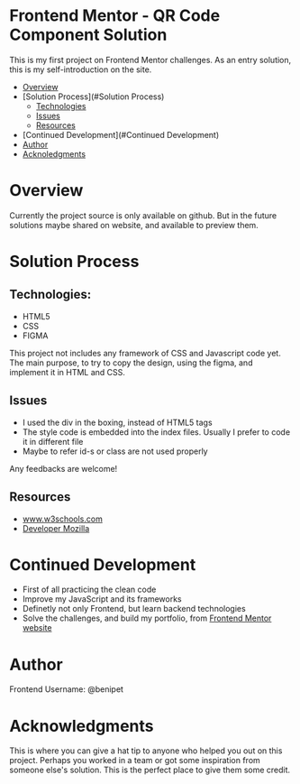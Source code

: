 # Frontend Mentor - QR Code Component Solution

This is my first project on Frontend Mentor challenges. 
As an entry solution, this is my self-introduction on the site.

- [Overview](#overview)
- [Solution Process](#Solution Process)
  - [Technologies](#Technologies)
  - [Issues](#Issues)
  - [Resources](#Resources)
- [Continued Development](#Continued Development)
- [Author](#Author)
- [Acknoledgments](#Acknoledgments)


  

# Overview

Currently the project source is only available on github. But in the future
solutions maybe shared on website, and available to preview them.

# Solution Process

## Technologies:

- HTML5
- CSS
- FIGMA

This project not includes any framework of CSS and Javascript code yet. 
The main purpose, to try to copy the design, using the figma, and implement
it in HTML and CSS. 

## Issues

- I used the div in the boxing, instead of HTML5 tags
- The style code is embedded into the index files. Usually I prefer to code it in different file
- Maybe to refer id-s or class are not used properly

Any feedbacks are welcome!

## Resources
- www.w3schools.com
- [Developer Mozilla](https://developer.mozilla.org/en-US/)

# Continued Development

- First of all practicing the clean code
- Improve my JavaScript and its frameworks
- Definetly not only Frontend, but learn backend technologies
- Solve the challenges, and build my portfolio, from [Frontend Mentor website](https://www.frontendmentor.io)

# Author
Frontend Username: @benipet

# Acknowledgments

This is where you can give a hat tip to anyone who helped you out on this project. Perhaps you worked in a team or got some inspiration from someone else's solution. This is the perfect place to give them some credit.
